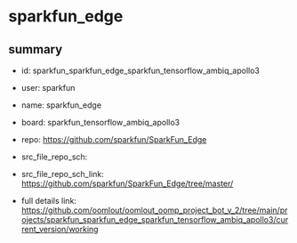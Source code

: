 # sparkfun_edge
 
## summary 
* id: sparkfun_sparkfun_edge_sparkfun_tensorflow_ambiq_apollo3
* user: sparkfun
* name: sparkfun_edge
* board: sparkfun_tensorflow_ambiq_apollo3
* repo: https://github.com/sparkfun/SparkFun_Edge



* src_file_repo_sch: 
* src_file_repo_sch_link: https://github.com/sparkfun/SparkFun_Edge/tree/master/
* full details link: https://github.com/oomlout/oomlout_oomp_project_bot_v_2/tree/main/projects/sparkfun_sparkfun_edge_sparkfun_tensorflow_ambiq_apollo3/current_version/working  







